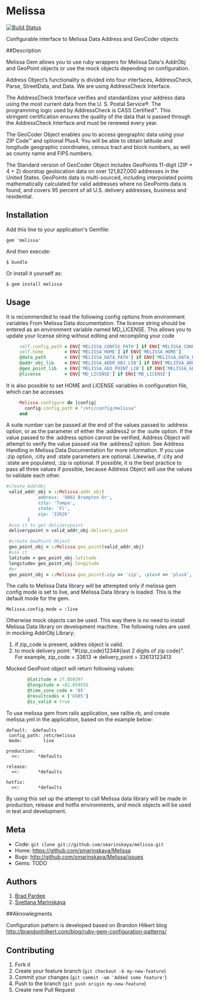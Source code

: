 # Melissa

[![Build Status](https://travis-ci.org/cometaworks/Melissa.svg?branch=master)](https://travis-ci.org/cometaworks/Melissa)

Configurable interface to Melissa Data Address and GeoCoder objects

##Description

Melissa Gem allows you to use ruby wrappers for Melissa Data's AddrObj and GeoPoint objects or use the mock objects depending on configuration.

Address Object’s functionality is divided into four interfaces, AddressCheck, Parse,
StreetData, and Data. We are using AddressCheck Interface.

The AddressCheck Interface verifies and standardizes your address data using the
most current data from the U. S. Postal Service®. The programming logic used by
AddressCheck is CASS Certified™. This stringent certification ensures the quality of
the data that is passed through the AddressCheck Interface and must be renewed
every year.

The GeoCoder Object enables you to access geographic data using your
ZIP Code™ and optional Plus4. You will be able to obtain latitude and
longitude geographic coordinates, census tract and block numbers, as well as
county name and FIPS numbers.

The Standard version of GeoCoder Object includes GeoPoints 11-digit
(ZIP + 4 + 2) doorstop geolocation data on over 121,827,000 addresses in
the United States.
GeoPoints data is multi-sourced, including interpolated points mathematically
calculated for valid addresses where no GeoPoints data is found, and covers
95 percent of all U.S. delivery addresses, business and residential.


## Installation

Add this line to your application's Gemfile:

    gem 'melissa'

And then execute:

    $ bundle

Or install it yourself as:

    $ gem install melissa

## Usage

It is recommended to read the following config options from environment variables
From Melissa Data documentation:
The license string should be entered as an environment variable named
MD_LICENSE. This allows you to update your license string without editing
and recompiling your code

 ```ruby
      self.config_path = ENV['MELISSA_CONFIG_PATH'] if ENV['MELISSA_CONFIG_PATH']
      self.home        = ENV['MELISSA_HOME'] if ENV['MELISSA_HOME']
      @data_path       = ENV['MELISSA_DATA_PATH'] if ENV['MELISSA_DATA_PATH']
      @addr_obj_lib    = ENV['MELISSA_ADDR_OBJ_LIB'] if ENV['MELISSA_ADDR_OBJ_LIB']
      @geo_point_lib   = ENV['MELISSA_GEO_POINT_LIB'] if ENV['MELISSA_GEO_POINT_LIB']
      @license         = ENV['MD_LICENSE'] if ENV['MD_LICENSE']
 ```
It is also possible to set HOME and LICENSE variables in configuration file, which can be accesses

  ```ruby
       Melissa.configure do |config|
         config.config_path = "/etc/config/melissa"
       end
  ```

A suite number can be passed at the end of the values passed to :address
option, or as the parameter of either the :address2 or the :suite option.
If the value passed to the :address option cannot be verified, Address Object
will attempt to verify the value passed via the :address2 option. See Address
Handling in Melissa Data Documentation for more information.
If you use :zip option, :city and :state parameters are optional.
Likewise, if :city and :state are populated, :zip is optional. If possible, it is the
best practice to pass all three values if possible, because Address Object will use
the values to validate each other.

  ```ruby
  #create AddrObj
   valid_addr_obj = ::Melissa.addr_obj(
              address: '9802 Brompton Dr',
              city: 'Tampa',
              state: 'Fl',
              zip: '33626'
          )
   #use it to get deliverypoint
   deliverypoint = valid_addr_obj.delivery_point

   #create GeoPoint Object
   geo_point_obj = ::Melissa.geo_point(valid_addr_obj)
   #use it
   latitude = geo_point_obj.latitude
   longitude= geo_point_obj.longitude
   #or
   geo_point_obj = ::Melissa.geo_point(:zip => 'zip', :plus4 => 'plus4', :delivery_point_code => 'delivery_point_code')

  ```

The calls to Melissa Data library will be attempted only if melissa gem config mode is set to live, and Melissa Data
 library is loaded. This is the default mode for the gem.

```
Melissa.config.mode = :live
```

Otherwise mock objects can be used. This way there is no need to install Melissa Data library on development machine.
The following rules are used in mocking AddrObj Library:
1. if zip_code is present, addres object is valid.
2. to mock delivery point: "#{zip_code}1234#{last 2 digits of zip code}".
   For example, zip_code = 33613     =>    delivery_point = 33613123413

Mocked GeoPoint object will return following values:

```ruby
        @latitude = 27.850397
        @longitude = -82.659555
        @time_zone_code = '05'
        @resultcodes = ['GS05']
        @is_valid = true
```

To use melissa gem from rails application, see railtie.rb, and create melissa.yml in the application, based
on the example below:

```
default:  &defaults
 config_path: /etc/melissa
 mode:        live

production:
  <<:       *defaults

release:
  <<:       *defaults

hotfix:
  <<:       *defaults
```

By using this set up the attempt to call Melissa data library will be made in production, release and hotfix environments,
and mock objects will be used in test and development.

## Meta

* Code: `git clone git://github.com/smarinskaya/melissa.git`
* Home: <https://github.com/smarinskaya/Melissa>
* Bugs: <http://github.com/smarinskaya/Melissa/issues>
* Gems: TODO


## Authors

1. [Brad Pardee](https://github.com/bpardee)
2. [Svetlana Marinskaya](https://github.com/smarinskaya)


##Aknowlegments

Configuration pattern is developed based on Brandon Hilkert blog
http://brandonhilkert.com/blog/ruby-gem-configuration-patterns/

## Contributing

1. Fork it
2. Create your feature branch (`git checkout -b my-new-feature`)
3. Commit your changes (`git commit -am 'Added some feature'`)
4. Push to the branch (`git push origin my-new-feature`)
5. Create new Pull Request
